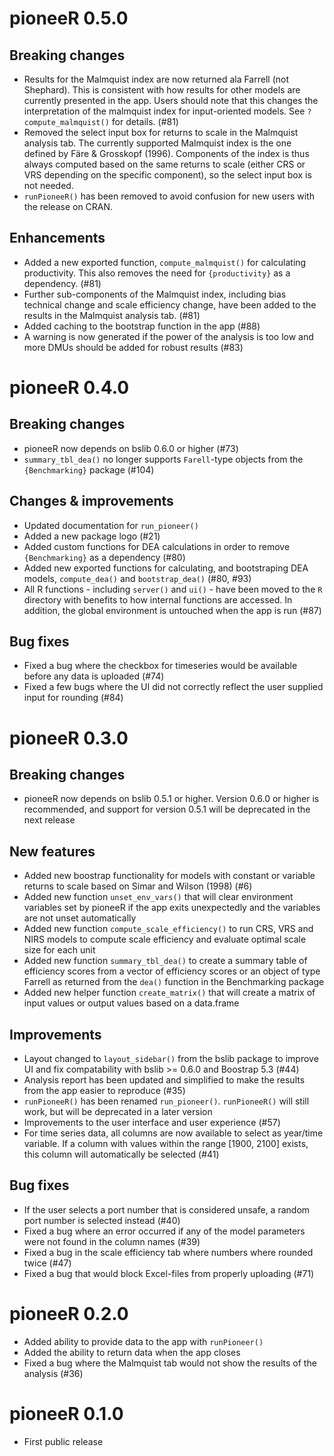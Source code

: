 # pioneeR 0.5.0

## Breaking changes

- Results for the Malmquist index are now returned ala Farrell (not Shephard). This is consistent with how results
for other models are currently presented in the app. Users should note that this changes the interpretation of the malmquist index for input-oriented models. See `?compute_malmquist()` for details. (#81)
- Removed the select input box for returns to scale in the Malmquist analysis tab. The currently supported Malmquist index is the one defined by Färe & Grosskopf (1996). Components of the index is thus always computed based on the same returns to scale (either CRS or VRS depending on the specific component), so the select input box is not needed.
- `runPioneeR()` has been removed to avoid confusion for new users with the release on CRAN.

## Enhancements

- Added a new exported function, `compute_malmquist()` for calculating productivity. This also removes the need for `{productivity}` as a dependency. (#81)
- Further sub-components of the Malmquist index, including bias technical change and scale efficiency change, have been added to the results in the Malmquist analysis tab. (#81)
- Added caching to the bootstrap function in the app (#88)
- A warning is now generated if the power of the analysis is too low and more DMUs should be added for robust results (#83)

# pioneeR 0.4.0

## Breaking changes

- pioneeR now depends on bslib 0.6.0 or higher (#73)
- `summary_tbl_dea()` no longer supports `Farell`-type objects from the `{Benchmarking}` package (#104)

## Changes & improvements

- Updated documentation for `run_pioneer()`
- Added a new package logo (#21)
- Added custom functions for DEA calculations in order to remove `{Benchmarking}` as a dependency (#80)
- Added new exported functions for calculating, and bootstraping DEA models, `compute_dea()` and `bootstrap_dea()` (#80, #93)
- All R functions - including `server()` and `ui()` - have been moved to the `R` directory with benefits to how internal functions are accessed. In addition, the global environment is untouched when the app is run (#87)

## Bug fixes

- Fixed a bug where the checkbox for timeseries would be available before any data is uploaded (#74)
- Fixed a few bugs where the UI did not correctly reflect the user supplied input for rounding (#84)

# pioneeR 0.3.0

## Breaking changes

- pioneeR now depends on bslib 0.5.1 or higher. Version 0.6.0 or higher is recommended, and support for version 0.5.1 will be deprecated in the next release

## New features

- Added new boostrap functionality for models with constant or variable returns to scale based on Simar and Wilson (1998) (#6)
- Added new function `unset_env_vars()` that will clear environment variables set by pioneeR if the app exits unexpectedly and the variables are not unset automatically
- Added new function `compute_scale_efficiency()` to run CRS, VRS and NIRS models to compute scale efficiency and evaluate optimal scale size for each unit
- Added new function `summary_tbl_dea()` to create a summary table of efficiency scores from a vector of efficiency scores or an object of type Farrell as returned from the `dea()` function in the Benchmarking package
- Added new helper function `create_matrix()` that will create a matrix of input values or output values based on a data.frame

## Improvements

- Layout changed to `layout_sidebar()` from the bslib package to improve UI and fix compatability with bslib >= 0.6.0 and Boostrap 5.3 (#44)
- Analysis report has been updated and simplified to make the results from the app easier to reproduce (#35)
- `runPioneeR()` has been renamed `run_pioneer()`. `runPioneeR()` will still work, but will be deprecated in a later version
- Improvements to the user interface and user experience (#57)
- For time series data, all columns are now available to select as year/time variable. If a column with values within the range \[1900, 2100\] exists, this column will automatically be selected (#41)

## Bug fixes

- If the user selects a port number that is considered unsafe, a random port number is selected instead (#40)
- Fixed a bug where an error occurred if any of the model parameters were not found in the column names (#39)
- Fixed a bug in the scale efficiency tab where numbers where rounded twice (#47)
- Fixed a bug that would block Excel-files from properly uploading (#71)

# pioneeR 0.2.0

- Added ability to provide data to the app with `runPioneer()`
- Added the ability to return data when the app closes
- Fixed a bug where the Malmquist tab would not show the results of the analysis (#36)

# pioneeR 0.1.0

- First public release
